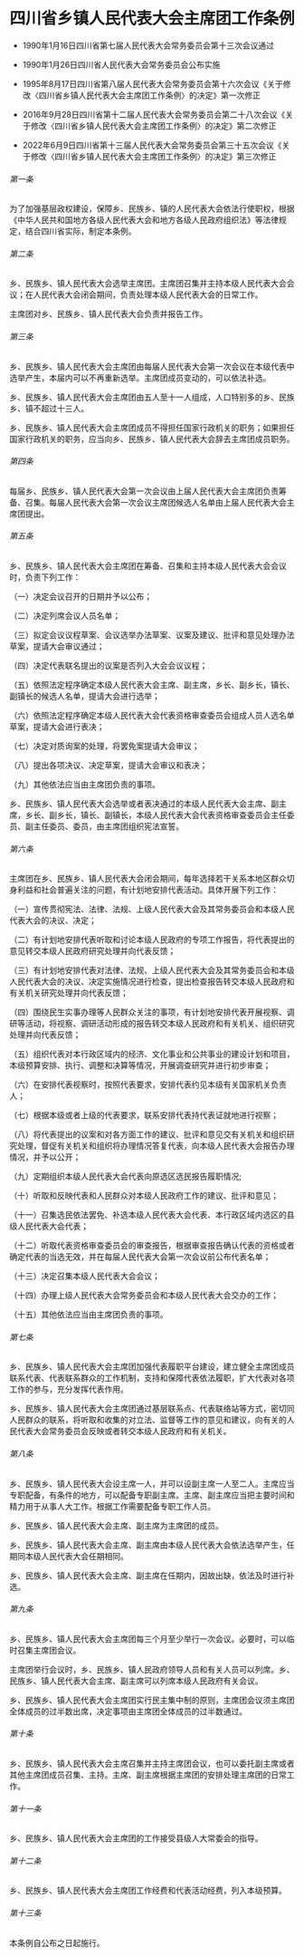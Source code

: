 # 四川省乡镇人民代表大会主席团工作条例

- 1990年1月16日四川省第七届人民代表大会常务委员会第十三次会议通过

- 1990年1月26日四川省人民代表大会常务委员会公布实施

- 1995年8月17日四川省第八届人民代表大会常务委员会第十六次会议《关于修改〈四川省乡镇人民代表大会主席团工作条例〉的决定》第一次修正

- 2016年9月28日四川省第十二届人民代表大会常务委员会第二十八次会议《关于修改〈四川省乡镇人民代表大会主席团工作条例〉的决定》第二次修正

- 2022年6月9日四川省第十三届人民代表大会常务委员会第三十五次会议《关于修改〈四川省乡镇人民代表大会主席团工作条例〉的决定》第三次修正

<!-- INFO END -->

###### 第一条

为了加强基层政权建设，保障乡、民族乡、镇的人民代表大会依法行使职权，根据《中华人民共和国地方各级人民代表大会和地方各级人民政府组织法》等法律规定，结合四川省实际，制定本条例。

###### 第二条

乡、民族乡、镇人民代表大会选举主席团。主席团召集并主持本级人民代表大会会议；在人民代表大会闭会期间，负责处理本级人民代表大会的日常工作。

主席团对乡、民族乡、镇人民代表大会负责并报告工作。

###### 第三条

乡、民族乡、镇人民代表大会主席团由每届人民代表大会第一次会议在本级代表中选举产生，本届内可以不再重新选举。主席团成员变动的，可以依法补选。

乡、民族乡、镇人民代表大会主席团由五人至十一人组成，人口特别多的乡、民族乡、镇不超过十三人。

乡、民族乡、镇人民代表大会主席团成员不得担任国家行政机关的职务；如果担任国家行政机关的职务，应当向乡、民族乡、镇人民代表大会辞去主席团成员职务。

###### 第四条

每届乡、民族乡、镇人民代表大会第一次会议由上届人民代表大会主席团负责筹备、召集。每届人民代表大会第一次会议主席团候选人名单由上届人民代表大会主席团提出。

###### 第五条

乡、民族乡、镇人民代表大会主席团在筹备、召集和主持本级人民代表大会会议时，负责下列工作：

（一）决定会议召开的日期并予以公布；

（二）决定列席会议人员名单；

（三）拟定会议议程草案、会议选举办法草案、议案及建议、批评和意见处理办法草案，提请大会审议通过；

（四）决定代表联名提出的议案是否列入大会会议议程；

（五）依照法定程序确定本级人民代表大会主席、副主席，乡长、副乡长，镇长、副镇长的候选人名单，提请大会进行选举；

（六）依照法定程序确定本级人民代表大会代表资格审查委员会组成人员人选名单草案，提请大会进行表决；

（七）决定对质询案的处理，将罢免案提请大会审议；

（八）提出各项决议、决定草案，提请大会审议和表决；

（九）其他依法应当由主席团负责的事项。

乡、民族乡、镇人民代表大会选举或者表决通过的本级人民代表大会主席、副主席，乡长、副乡长，镇长、副镇长，本级人民代表大会代表资格审查委员会主任委员、副主任委员、委员，由主席团组织宪法宣誓。

###### 第六条

主席团在乡、民族乡、镇人民代表大会闭会期间，每年选择若干关系本地区群众切身利益和社会普遍关注的问题，有计划地安排代表活动。具体开展下列工作：

（一）宣传贯彻宪法、法律、法规、上级人民代表大会及其常务委员会和本级人民代表大会的决议、决定；

（二）有计划地安排代表听取和讨论本级人民政府的专项工作报告，将代表提出的意见转交本级人民政府研究处理并向代表反馈；

（三）有计划地安排代表对法律、法规、上级人民代表大会及其常务委员会和本级人民代表大会的决议、决定实施情况进行检查，提出检查报告转交本级人民政府和有关机关研究处理并向代表反馈；

（四）围绕民生实事办理等人民群众关注的事项，有计划地安排代表开展视察、调研等活动，将视察、调研活动形成的报告转交本级人民政府和有关机关、组织研究处理并向代表反馈；

（五）组织代表对本行政区域内的经济、文化事业和公共事业的建设计划和项目，本级预算安排、执行、调整和决算等情况，开展调查研究并进行初步审查；

（六）在安排代表视察时，按照代表要求，安排代表约见本级有关国家机关负责人；

（七）根据本级或者上级的代表要求，联系安排代表持代表证就地进行视察；

（八）将代表提出的议案和对各方面工作的建议、批评和意见交有关机关和组织研究处理，督促有关机关和组织将办理情况答复代表，向本级人民代表大会报告办理情况，并予以公开；

（九）定期组织本级人民代表大会代表向原选区选民报告履职情况;

（十）听取和反映代表和人民群众对本级人民政府工作的建议、批评和意见；

（十一）召集选民依法罢免、补选本级人民代表大会代表、本行政区域内选区的县级人民代表大会代表；

（十二）听取代表资格审查委员会的审查报告，根据审查报告确认代表的资格或者确定代表的当选无效，并在每届人民代表大会第一次会议前公布代表名单；

（十三）决定召集本级人民代表大会会议；

（十四）办理上级人民代表大会常务委员会和本级人民代表大会交办的工作；

（十五）其他依法应当由主席团负责的事项。

###### 第七条

乡、民族乡、镇人民代表大会主席团加强代表履职平台建设，建立健全主席团成员联系代表、代表联系群众的工作机制，支持和保障代表依法履职，扩大代表对各项工作的参与，充分发挥代表作用。

乡、民族乡、镇人民代表大会主席团通过基层联系点、代表联络站等方式，密切同人民群众的联系，将听取和收集的对立法、监督等工作的意见和建议，向有关的人民代表大会常务委员会反映或者转交本级人民政府和有关机关。

###### 第八条

乡、民族乡、镇人民代表大会设主席一人，并可以设副主席一人至二人。主席应当专职配备，有条件的地方，可以配备专职副主席。主席、副主席应当把主要时间和精力用于从事人大工作。根据工作需要配备专职工作人员。

乡、民族乡、镇人民代表大会主席、副主席为主席团的成员。

乡、民族乡、镇人民代表大会主席、副主席由本级人民代表大会依法选举产生，任期同本级人民代表大会任期相同。

乡、民族乡、镇人民代表大会主席、副主席在任期内，因故出缺，依法及时进行补选。

###### 第九条

乡、民族乡、镇人民代表大会主席团每三个月至少举行一次会议。必要时，可以临时召集主席团会议。

主席团举行会议时，乡、民族乡、镇人民政府领导人员和有关人员可以列席。乡、民族乡、镇人民代表大会主席、副主席可以列席本级人民政府有关会议。

乡、民族乡、镇人民代表大会主席团实行民主集中制的原则，主席团会议须主席团全体成员的过半数出席，决定事项由主席团全体成员的过半数通过。

###### 第十条

乡、民族乡、镇人民代表大会主席召集并主持主席团会议，也可以委托副主席或者其他主席团成员召集、主持。主席、副主席根据主席团的安排处理主席团的日常工作。

###### 第十一条

乡、民族乡、镇人民代表大会主席团的工作接受县级人大常委会的指导。

###### 第十二条

乡、民族乡、镇人民代表大会主席团工作经费和代表活动经费，列入本级预算。

###### 第十三条

本条例自公布之日起施行。
